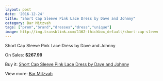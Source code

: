 ```yaml
---
layout: post
date: '2016-12-24'
title: "Short Cap Sleeve Pink Lace Dress by Dave and Johnny"
category: Bar Mitzvah
tags: ["prom","brand","dresses","dress","unique"]
image: http://img.transblink.com/1162-thickbox_default/short-cap-sleeve-pink-lace-dress-by-dave-and-johnny.jpg
---
```

Short Cap Sleeve Pink Lace Dress by Dave and Johnny

On Sales: **$267.99**
<a href="https://www.transblink.com/en/bar-mitzvah/338-short-cap-sleeve-pink-lace-dress-by-dave-and-johnny.html"><amp-img layout="responsive" width="600" height="600" src="//img.transblink.com/1162-thickbox_default/short-cap-sleeve-pink-lace-dress-by-dave-and-johnny.jpg" alt="Short Cap Sleeve Pink Lace Dress by Dave and Johnny 0" /></a>
<a href="https://www.transblink.com/en/bar-mitzvah/338-short-cap-sleeve-pink-lace-dress-by-dave-and-johnny.html"><amp-img layout="responsive" width="600" height="600" src="//img.transblink.com/1165-thickbox_default/short-cap-sleeve-pink-lace-dress-by-dave-and-johnny.jpg" alt="Short Cap Sleeve Pink Lace Dress by Dave and Johnny 1" /></a>
<a href="https://www.transblink.com/en/bar-mitzvah/338-short-cap-sleeve-pink-lace-dress-by-dave-and-johnny.html"><amp-img layout="responsive" width="600" height="600" src="//img.transblink.com/1164-thickbox_default/short-cap-sleeve-pink-lace-dress-by-dave-and-johnny.jpg" alt="Short Cap Sleeve Pink Lace Dress by Dave and Johnny 2" /></a>
<a href="https://www.transblink.com/en/bar-mitzvah/338-short-cap-sleeve-pink-lace-dress-by-dave-and-johnny.html"><amp-img layout="responsive" width="600" height="600" src="//img.transblink.com/1163-thickbox_default/short-cap-sleeve-pink-lace-dress-by-dave-and-johnny.jpg" alt="Short Cap Sleeve Pink Lace Dress by Dave and Johnny 3" /></a>

Buy it: [Short Cap Sleeve Pink Lace Dress by Dave and Johnny](https://www.transblink.com/en/bar-mitzvah/338-short-cap-sleeve-pink-lace-dress-by-dave-and-johnny.html "Short Cap Sleeve Pink Lace Dress by Dave and Johnny")

View more: [Bar Mitzvah](https://www.transblink.com/en/2-bar-mitzvah "Bar Mitzvah")
